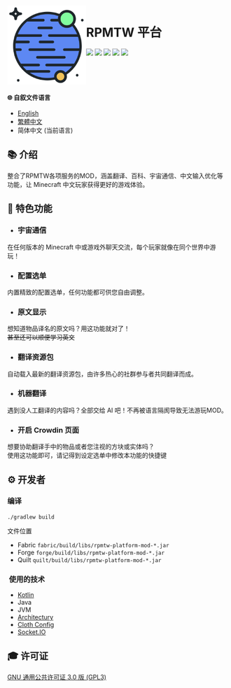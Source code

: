 <img src="https://raw.githubusercontent.com/RPMTW/RPMTW-Data/main/logo/rpmtw-platform/rpmtw-platform-logo.png" align="left" width="180px"/>

# RPMTW 平台

[![](https://img.shields.io/github/license/RPMTW/RPMTW-Platform-Mod.svg)](LICENSE)
[![](https://img.shields.io/github/release/RPMTW/RPMTW-Platform-Mod.svg)](https://github.com/RPMTW/RPMTW-Platform-Mod/releases)
![](http://cf.way2muchnoise.eu/versions/minecraft_rpmtw-update-mod_all.svg)
[![](http://cf.way2muchnoise.eu/rpmtw-update-mod.svg)](https://www.curseforge.com/minecraft/mc-mods/rpmtw-update-mod)
[![](https://img.shields.io/modrinth/dt/ZukQzaRP?label=Modrinth%20Downloads)](https://modrinth.com/mod/ZukQzaRP)
<p>&nbsp;</p>
<p>&nbsp;</p>

#### 🌐 自叙文件语言

- [English](https://github.com/RPMTW/RPMTW-Platform-Mod/blob/main/README.md)
- [繁體中文](https://github.com/RPMTW/RPMTW-Platform-Mod/blob/main/README/zh_tw.md)
- 简体中文 (当前语言)

## 📚 介绍

整合了RPMTW各项服务的MOD，涵盖翻译、百科、宇宙通信、中文输入优化等功能，让 Minecraft 中文玩家获得更好的游戏体验。

## 🎨 特色功能

- ### 宇宙通信

在任何版本的 Minecraft 中或游戏外聊天交流，每个玩家就像在同个世界中游玩！

- ### 配置选单

内置精致的配置选单，任何功能都可供您自由调整。

- ### 原文显示

想知道物品译名的原文吗？用这功能就对了！  
~~甚至还可以顺便学习英文~~

- ### 翻译资源包

自动载入最新的翻译资源包，由许多热心的社群参与者共同翻译而成。

- ### 机器翻译

遇到没人工翻译的内容吗？全部交给 AI 吧！不再被语言隔阂导致无法游玩MOD。

- ### 开启 Crowdin 页面

想要协助翻译手中的物品或者您注视的方块或实体吗？  
使用这功能即可，请记得到设定选单中修改本功能的快捷键

## ⚙ 开发者

### 编译

```shell
./gradlew build
```

文件位置

- Fabric `fabric/build/libs/rpmtw-platform-mod-*.jar`
- Forge  `forge/build/libs/rpmtw-platform-mod-*.jar`
- Quilt `quilt/build/libs/rpmtw-platform-mod-*.jar`

### ️ 使用的技术

- [Kotlin](https://kotlinlang.org/)
- Java
- JVM
- [Architectury](https://github.com/architectury)
- [Cloth Config](https://github.com/shedaniel/cloth-config)
- [Socket.IO](https://github.com/socketio/socket.io-client-java)

## 🎓 许可证

[GNU 通用公共许可证 3.0 版 (GPL3)](https://www.gnu.org/licenses/gpl-3.0.html)